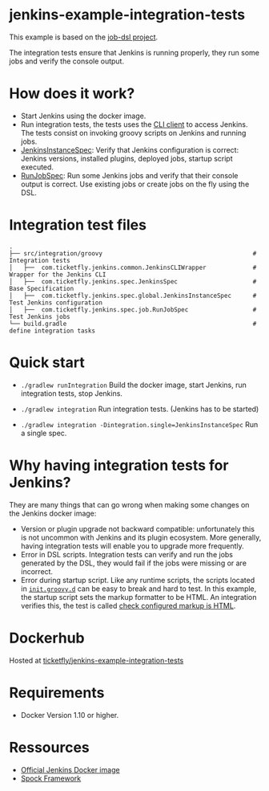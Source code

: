 # jenkins-example-integration-tests
This example is based on the [job-dsl project](https://github.com/Ticketfly/jenkins-docker-examples/tree/master/02-job-dsl).

The integration tests ensure that Jenkins is running properly, they run some jobs and verify the console output.

# How does it work?
- Start Jenkins using the docker image.
- Run integration tests, the tests uses the [CLI client](https://github.com/jenkinsci/jenkins/blob/master/cli/src/main/java/hudson/cli/CLI.java) to access Jenkins. The tests consist on invoking groovy scripts on Jenkins and running jobs.
 - [JenkinsInstanceSpec](https://github.com/Ticketfly/jenkins-docker-examples/tree/master/03-integration-tests/src/integration/groovy/com/ticketfly/jenkins/spec/global/JenkinsInstanceSpec.groovy): Verify that Jenkins configuration is correct: Jenkins versions, installed plugins, deployed jobs, startup script executed.
 - [RunJobSpec](https://github.com/Ticketfly/jenkins-docker-examples/tree/master/03-integration-tests/src/integration/groovy/com/ticketfly/jenkins/spec/job/RunJobSpec.groovy): Run some Jenkins jobs and verify that their console output is correct. Use existing jobs or create jobs on the fly using the DSL.

# Integration test files
    .
    ├── src/integration/groovy                                          # Integration tests
    │   ├──  com.ticketfly.jenkins.common.JenkinsCLIWrapper             # Wrapper for the Jenkins CLI
    │   ├──  com.ticketfly.jenkins.spec.JenkinsSpec                     # Base Specification
    │   ├──  com.ticketfly.jenkins.spec.global.JenkinsInstanceSpec      # Test Jenkins configuration 
    │   ├──  com.ticketfly.jenkins.spec.job.RunJobSpec                  # Test Jenkins jobs
    └── build.gradle                                                    # define integration tasks

# Quick start

- `./gradlew runIntegration` Build the docker image, start Jenkins, run integration tests, stop Jenkins.

- `./gradlew integration` Run integration tests. (Jenkins has to be started)

- `./gradlew integration -Dintegration.single=JenkinsInstanceSpec` Run a single spec.

# Why having integration tests for Jenkins?

They are many things that can go wrong when making some changes on the Jenkins docker image:
- Version or plugin upgrade not backward compatible: unfortunately this is not uncommon with Jenkins and its plugin ecosystem. More generally, having integration tests will enable you to upgrade more frequently.
- Error in DSL scripts. Integration tests can verify and run the jobs generated by the DSL, they would fail if the jobs were missing or are incorrect.
- Error during startup script. Like any runtime scripts, the scripts located in [`init.groovy.d`](https://github.com/Ticketfly/jenkins-docker-examples/tree/master/03-integration-tests/jenkins-home/init.groovy.d) can be easy to break and hard to test. In this example, the startup script sets the markup formatter to be HTML. An integration verifies this, the test is called [check configured markup is HTML](https://github.com/Ticketfly/jenkins-docker-examples/tree/master/03-integration-tests/src/integration/groovy/com/ticketfly/jenkins/spec/global/JenkinsInstanceSpec.groovy#L51).

# Dockerhub
Hosted at [ticketfly/jenkins-example-integration-tests](https://hub.docker.com/r/ticketfly/jenkins-example-integration-tests/)

# Requirements

- Docker Version 1.10 or higher.

# Ressources

- [Official Jenkins Docker image](https://github.com/jenkinsci/docker)
- [Spock Framework](https://github.com/spockframework/spock)
